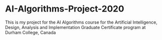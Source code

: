 # AI-Algorithms-Project-2020
This is my project for the AI Algorithms course for the Artificial Intelligence, Design, Analysis and Implementation Graduate Certificate program at Durham College, Canada
